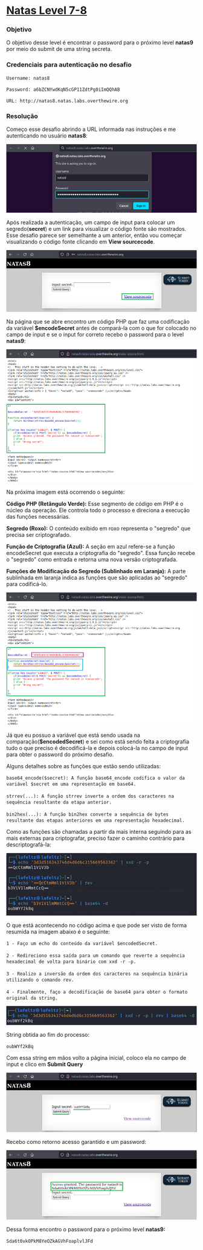 # [Natas Level 7-8](https://overthewire.org/wargames/natas/natas8.html)


### Objetivo
O objetivo desse level é encontrar o password para o próximo level **natas9** por meio do submit de uma string secreta.


### Credenciais para autenticação no desafio

```
Username: natas8
```
```
Password: a6bZCNYwdKqN5cGP11ZdtPg0iImQQhAB
```
```
URL: http://natas8.natas.labs.overthewire.org
```

### Resolução

Começo esse desafio abrindo a URL informada nas instruções e me autenticando no usuário **natas8**:

<img src="./imgs/1.png">

<br>

Após realizada a autenticação, um campo de input para colocar um segredo(**secret**) e um link para visualizar o código fonte são mostrados. Esse desafio parece ser semelhante a um anterior, então vou começar visualizando o código fonte clicando em **View sourcecode**.

<img src="./imgs/2.png">

<br>

Na página que se abre encontro um código PHP que faz uma codificação da variável **$encodeSecret** antes de compará-la com o que for colocado no campo de input e se o input for correto recebo o password para o level **natas9**:

<img src="./imgs/3.png">

<br>

Na próxima imagem está ocorrendo o seguinte:

**Código PHP (Retângulo Verde):** Esse segmento de código em PHP é o núcleo da operação. Ele controla todo o processo e direciona a execução das funções necessárias.

**Segredo (Roxo):** O conteúdo exibido em roxo representa o "segredo" que precisa ser criptografado.

**Função de Criptografia (Azul):** A seção em azul refere-se a  função encodeSecret que executa a criptografia do "segredo". Essa função recebe o "segredo" como entrada e retorna uma nova versão criptografada.

**Funções de Modificação do Segredo (Sublinhado em Laranja):** A parte sublinhada em laranja indica as funções que são aplicadas ao "segredo" para codificá-lo. 


<img src="./imgs/4.png">

<br>


Já que eu possuo a variável que está sendo usada na comparação(**$encodedSecret**) e sei como está sendo feita a criptografia tudo o que preciso é decodificá-la e depois colocá-la no campo de input para obter o password do próximo desafio.

Alguns detalhes sobre as funções que estão sendo utilizadas:

    base64_encode($secret): A função base64_encode codifica o valor da variável $secret em uma representação em base64.

    strrev(...): A função strrev inverte a ordem dos caracteres na sequência resultante da etapa anterior.

    bin2hex(...): A função bin2hex converte a sequência de bytes resultante das etapas anteriores em uma representação hexadecimal. 


Como as funções são chamadas a partir da mais interna seguindo para as mais externas para criptografar, preciso fazer o caminho contrário para descriptografá-la:

<img src="./imgs/5.png">

<br>

O que está acontecendo no código acima e que pode ser visto de forma resumida na imagem abaixo é o seguinte:

    1 - Faço um echo do conteúdo da variável $encodedSecret.

    2 - Redireciono essa saída para um comando que reverte a sequência hexadecimal de volta para binário com xxd -r -p.

    3 - Realizo a inversão da ordem dos caracteres na sequência binária utilizando o comando rev.

    4 - Finalmente, faço a decodificação de base64 para obter o formato original da string.


<img src="./imgs/6.png">

<br>

String obtida ao fim do processo:

    oubWYf2kBq

Com essa string em mãos volto a página inicial, coloco ela no campo de input e clico em **Submit Query**

<img src="./imgs/7.png">

<br>

Recebo como retorno acesso garantido e um password:

<img src="./imgs/8.png">

<br>

Dessa forma encontro o password para o próximo level **natas9:**

    Sda6t0vkOPkM8YeOZkAGVhFoaplvlJFd